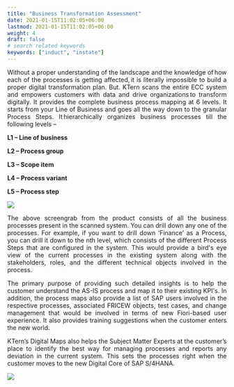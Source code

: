 ```yaml
---
title: "Business Transformation Assessment"
date: 2021-01-15T11:02:05+06:00
lastmod: 2021-01-15T11:02:05+06:00
weight: 4
draft: false
# search related keywords
keywords: ["induct", "instate"]
---
```

<div style='text-align: justify;'>

Without a proper understanding of the landscape and the knowledge of how each of the processes is getting affected, it is literally impossible to build a proper digital transformation plan. But. KTern scans the entire ECC system and empowers customers with data and drive organizations to transform digitally.
It provides the complete business process mapping at 6 levels. It starts from your Line of Business and goes all the way down to the granular Process Steps. It hierarchically organizes business processes till the following levels –

**L1 – Line of business**

**L2 – Process group**

**L3 – Scope item**

**L4 – Process variant**

**L5 – Process step**

![](https://storage.googleapis.com/ktern-docs-files/bta-1.png)

The above screengrab from the product consists of all the business processes present in the scanned system. You can drill down any one of the processes. For example, if you want to drill down ‘Finance’ as a Process, you can drill it down to the nth level, which consists of the different Process Steps that are configured in the system. This would provide a bird's eye view of the current processes in the existing system along with the stakeholders, roles, and the different technical objects involved in the process.

The primary purpose of providing such detailed insights is to help the customer understand the AS-IS process and map it to their existing KPI's. In addition, the process maps also provide a list of SAP users involved in the respective processes, associated FRICEW objects, test cases, and change management that would be involved in terms of new Fiori-based user experience. It also provides training suggestions when the customer enters the new world.

KTern’s Digital Maps also helps the Subject Matter Experts at the customer’s place to identify the best way for managing processes and reports any deviation in the current system. This sets the processes right when the customer moves to the new Digital Core of SAP S/4HANA.

![](https://storage.googleapis.com/ktern-docs-files/bta-2.png)

</div>